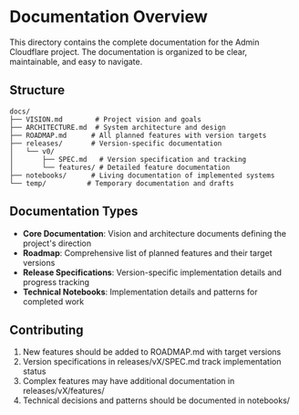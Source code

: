 # Documentation Overview

This directory contains the complete documentation for the Admin Cloudflare project. The documentation is organized to be clear, maintainable, and easy to navigate.

## Structure

```
docs/
├── VISION.md        # Project vision and goals
├── ARCHITECTURE.md  # System architecture and design
├── ROADMAP.md      # All planned features with version targets
├── releases/       # Version-specific documentation
│   └── v0/
│       ├── SPEC.md   # Version specification and tracking
│       └── features/ # Detailed feature documentation
├── notebooks/      # Living documentation of implemented systems
└── temp/          # Temporary documentation and drafts
```

## Documentation Types

- **Core Documentation**: Vision and architecture documents defining the project's direction
- **Roadmap**: Comprehensive list of planned features and their target versions
- **Release Specifications**: Version-specific implementation details and progress tracking
- **Technical Notebooks**: Implementation details and patterns for completed work

## Contributing

1. New features should be added to ROADMAP.md with target versions
2. Version specifications in releases/vX/SPEC.md track implementation status
3. Complex features may have additional documentation in releases/vX/features/
4. Technical decisions and patterns should be documented in notebooks/
